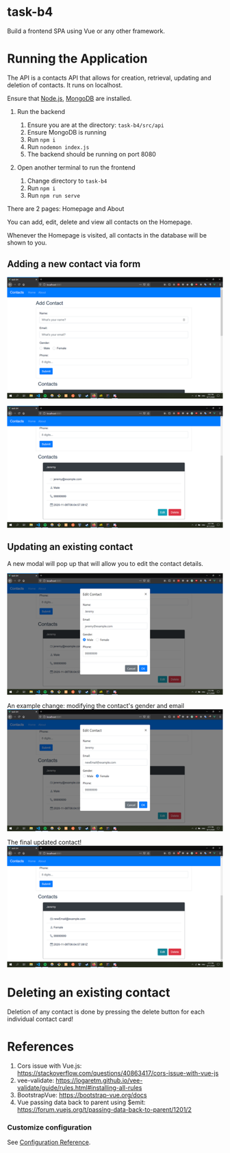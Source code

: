 # task-b4

Build a frontend SPA using Vue or any other framework.

# Running the Application

The API is a contacts API that allows for creation, retrieval, updating and deletion of contacts. It runs on localhost.

Ensure that [Node.js](https://nodejs.org/en/), [MongoDB](https://www.mongodb.com/try/download/community) are installed.

1. Run the backend

   1. Ensure you are at the directory: `task-b4/src/api`
   1. Ensure MongoDB is running
   1. Run `npm i`
   1. Run `nodemon index.js`
   1. The backend should be running on port 8080

1. Open another terminal to run the frontend
   1. Change directory to `task-b4`
   1. Run `npm i`
   1. Run `npm run serve`

There are 2 pages: Homepage and About

You can add, edit, delete and view all contacts on the Homepage.

Whenever the Homepage is visited, all contacts in the database will be shown to you.

## Adding a new contact via form

![Add a new contact](./images/add-contact.png)

![After adding a new contact](./images/add-contact-2.png)

## Updating an existing contact

A new modal will pop up that will allow you to edit the contact details.

![Update an existing contact](./images/update-contact.png)

An example change: modifying the contact's gender and email
![Changing contact gender and email](./images/update-contact-2.png)

The final updated contact!
![Updated contact](./images/update-contact-3.png)

# Deleting an existing contact

Deletion of any contact is done by pressing the delete button for each individual contact card!

# References

1. Cors issue with Vue.js: https://stackoverflow.com/questions/40863417/cors-issue-with-vue-js
1. vee-validate: https://logaretm.github.io/vee-validate/guide/rules.html#installing-all-rules
1. BootstrapVue: https://bootstrap-vue.org/docs
1. Vue passing data back to parent using \$emit: https://forum.vuejs.org/t/passing-data-back-to-parent/1201/2

### Customize configuration

See [Configuration Reference](https://cli.vuejs.org/config/).
